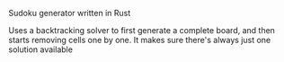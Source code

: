 Sudoku generator written in Rust

Uses a backtracking solver to first generate a complete board, and then starts removing cells one by one.
It makes sure there's always just one solution available
